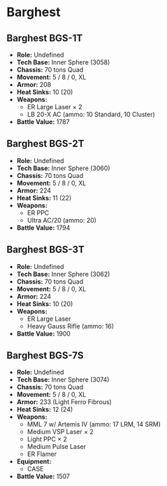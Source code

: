 # Barghest
## Barghest BGS-1T
- **Role:** Undefined
- **Tech Base:** Inner Sphere (3058)
- **Chassis:** 70 tons Quad
- **Movement:** 5 / 8 / 0, XL
- **Armor:** 208
- **Heat Sinks:** 10 (20)
- **Weapons:**
  - ER Large Laser × 2
  - LB 20-X AC (ammo: 10 Standard, 10 Cluster)
- **Battle Value:** 1787

## Barghest BGS-2T
- **Role:** Undefined
- **Tech Base:** Inner Sphere (3060)
- **Chassis:** 70 tons Quad
- **Movement:** 5 / 8 / 0, XL
- **Armor:** 224
- **Heat Sinks:** 11 (22)
- **Weapons:**
  - ER PPC
  - Ultra AC/20 (ammo: 20)
- **Battle Value:** 1794

## Barghest BGS-3T
- **Role:** Undefined
- **Tech Base:** Inner Sphere (3062)
- **Chassis:** 70 tons Quad
- **Movement:** 5 / 8 / 0, XL
- **Armor:** 224
- **Heat Sinks:** 10 (20)
- **Weapons:**
  - ER Large Laser
  - Heavy Gauss Rifle (ammo: 16)
- **Battle Value:** 1900

## Barghest BGS-7S
- **Role:** Undefined
- **Tech Base:** Inner Sphere (3074)
- **Chassis:** 70 tons Quad
- **Movement:** 5 / 8 / 0, XL
- **Armor:** 233 (Light Ferro Fibrous)
- **Heat Sinks:** 12 (24)
- **Weapons:**
  - MML 7 w/ Artemis IV (ammo: 17 LRM, 14 SRM)
  - Medium VSP Laser × 2
  - Light PPC × 2
  - Medium Pulse Laser
  - ER Flamer
- **Equipment:**
  - CASE
- **Battle Value:** 1507

